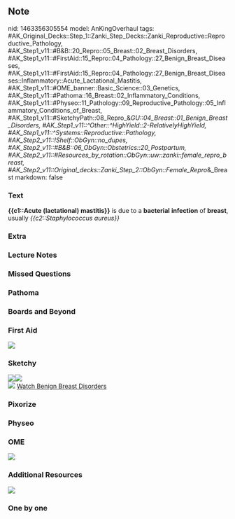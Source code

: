 ## Note
nid: 1463356305554
model: AnKingOverhaul
tags: #AK_Original_Decks::Step_1::Zanki_Step_Decks::Zanki_Reproductive::Reproductive_Pathology, #AK_Step1_v11::#B&B::20_Repro::05_Breast::02_Breast_Disorders, #AK_Step1_v11::#FirstAid::15_Repro::04_Pathology::27_Benign_Breast_Diseases, #AK_Step1_v11::#FirstAid::15_Repro::04_Pathology::27_Benign_Breast_Diseases::Inflammatory::Acute_Lactational_Mastitis, #AK_Step1_v11::#OME_banner::Basic_Science::03_Genetics, #AK_Step1_v11::#Pathoma::16_Breast::02_Inflammatory_Conditions, #AK_Step1_v11::#Physeo::11_Pathology::09_Reproductive_Pathology::05_Inflammatory_Conditions_of_Breast, #AK_Step1_v11::#SketchyPath::08_Repro_&_GU::04_Breast::01_Benign_Breast_Disorders, #AK_Step1_v11::^Other::^HighYield::2-RelativelyHighYield, #AK_Step1_v11::^Systems::Reproductive::Pathology, #AK_Step2_v11::!Shelf::ObGyn::no_dupes, #AK_Step2_v11::#B&B::06_ObGyn::Obstetrics::20_Postpartum, #AK_Step2_v11::#Resources_by_rotation::ObGyn::uw::zanki::female_repro_breast, #AK_Step2_v11::Original_decks::Zanki_Step_2::ObGyn::Female_Repro_&_Breast
markdown: false

### Text
<div>
  <b>{{c1::Acute (lactational) mastitis}}</b> is due to a
  <b>bacterial</b> <b>infection</b> of <b>breast</b>, usually
  <i>{{c2::Staphylococcus aureus}}</i>
</div>

### Extra


### Lecture Notes


### Missed Questions


### Pathoma


### Boards and Beyond


### First Aid
<img src="tmpsywe5u.png">

### Sketchy
<div><img src="11.%20Mastitis%20Staph%20Aureus.jpg"><img src=
"10.%20Lactational%20Mastitis.png"></div><img src=
"Complete%20Sketch-d80851ce0d77f66d3a205e3dfa7bb90dc4e17dd2_1566160514431.jpg">
<a href=
"https://dashboard.sketchy.com/study/medical/courses/medical-pathophysiology/units/medical-pathophysiology-reproductive-gu/videos/medical-pathophysiology-reproductive-and-gu-breast-benign-breast-disorders?utm_source=anki&utm_medium=partnership&utm_campaign=february_update&utm_content=medical">
Watch Benign Breast Disorders</a>

### Pixorize


### Physeo


### OME
<div class="ome-widget">
  <a href="https://onlinemeded.org/spa/obgyn?ref=anki"><img src=
  "_OME_AnkiFlashcards_Topic_4.png"></a>
</div>

### Additional Resources
<img src="why%20do%20i%20suck%20.png" style="" class="resizer">

### One by one

